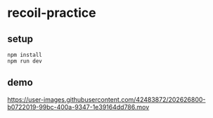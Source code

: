 # recoil-practice

## setup

```
npm install
npm run dev
```

## demo

https://user-images.githubusercontent.com/42483872/202626800-b0722019-99bc-400a-9347-1e39164dd786.mov
